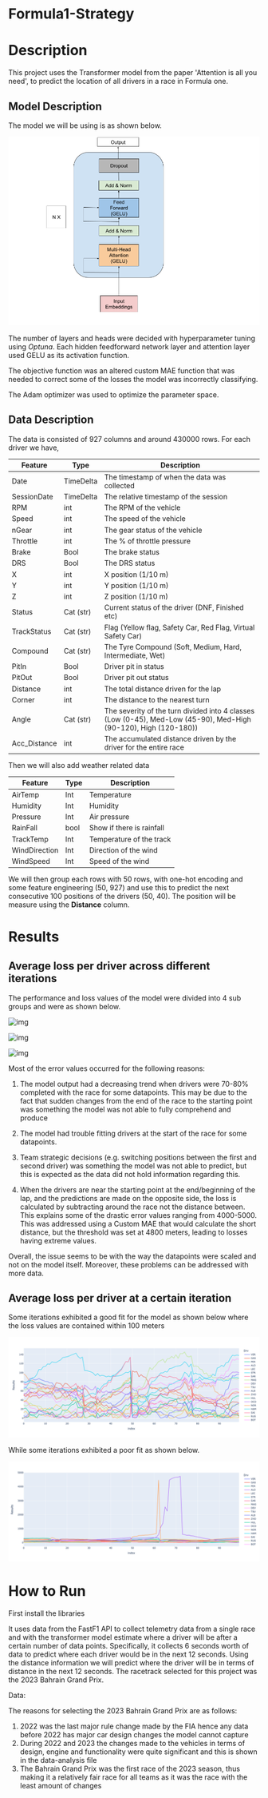 # Formula1-Strategy

# Description

This project uses the Transformer model from the paper 'Attention is all you need', to predict the location of all drivers in a race in Formula one. 


## Model Description

The model we will be using is as shown below. 

![img](Images/model_diagram.png "Logo Title Text 1")

The number of layers and heads were decided with hyperparameter tuning using *Optuna*. Each hidden feedforward network layer and attention layer used GELU as its activation function. 

The objective function was an altered custom MAE function that was needed to correct some of the losses the model was incorrectly classifying. 

The Adam optimizer was used to optimize the parameter space. 

## Data Description 

The data is consisted of 927 columns and around 430000 rows. For each driver we have, 

|  Feature | Type | Description |
| --- | --- | --- |
| Date | TimeDelta | The timestamp of when the data was collected |
| SessionDate | TimeDelta | The relative timestamp of the session |
| RPM | int | The RPM of the vehicle |
| Speed | int | The speed of the vehicle |
| nGear | int | The gear status of the vehicle |
| Throttle | int | The % of throttle pressure |
| Brake | Bool | The brake status |
| DRS | Bool | The DRS status |
| X | int | X position (1/10 m) |
| Y | int | Y position (1/10 m) |
| Z | int | Z position (1/10 m) |
| Status | Cat (str) | Current status of the driver (DNF, Finished etc) |
| TrackStatus | Cat (str) | Flag (Yellow flag, Safety Car, Red Flag, Virtual Safety Car) | 
| Compound | Cat (str)|The Tyre Compound (Soft, Medium, Hard, Intermediate, Wet) |
| PitIn | Bool | Driver pit in status |
| PitOut | Bool | Driver pit out status |
| Distance | int | The total distance driven for the lap |
| Corner | int| The distance to the nearest turn |
| Angle | Cat (str) | The severity of the turn divided into 4 classes (Low (0-45), Med-Low (45-90), Med-High (90-120), High (120-180)) |
| Acc_Distance | int | The accumulated distance driven by the driver for the entire race |

Then we will also add weather related data

| Feature | Type | Description |
| --- | --- | --- |
| AirTemp | Int | Temperature |
| Humidity | Int | Humidity |
| Pressure | Int | Air pressure|
| RainFall | bool | Show if there is rainfall |
| TrackTemp | Int | Temperature of the track |
| WindDirection | Int | Direction of the wind |
| WindSpeed | Int | Speed of the wind | 


We will then group each rows with 50 rows, with one-hot encoding and some feature engineering (50, 927) and use this to predict the next consecutive 100 positions of the drivers (50, 40). The position will be measure using the **Distance** column. 


# Results

## Average loss per driver across different iterations

The performance and loss values of the model were divided into 4 sub groups and were as shown below. 

![img](Images/group_2.png "Logo Title Text 1")

![img](Images/group_3.png "Logo Title Text 1")

![img](Images/group_4.png "Logo Title Text 1")

Most of the error values occurred for the following reasons:

1. The model output had a decreasing trend when drivers were 70-80% completed with the race for some datapoints. This may be due to the fact that sudden changes from the end of the race to the starting point was something the model was not able to fully comprehend and produce

2. The model had trouble fitting drivers at the start of the race for some datapoints. 

3. Team strategic decisions (e.g. switching positions between the first and second driver) was something the model was not able to predict, but this is expected as the data did not hold information regarding this. 

4. When the drivers are near the starting point at the end/beginning of the lap, and the predictions are made on the opposite side, the loss is calculated by subtracting around the race not the distance between. This explains some of the drastic error values ranging from 4000-5000. This was addressed using a Custom MAE that would calculate the short distance, but the threshold was set at 4800 meters, leading to losses having extreme values. 

Overall, the issue seems to be with the way the datapoints were scaled and not on the model itself. Moreover, these problems can be addressed with more data. 

## Average loss per driver at a certain iteration

Some iterations exhibited a good fit for the model as shown below where the loss values are contained within 100 meters

![img](Images/good_exm.png "Logo Title Text 1")

While some iterations exhibited a poor fit as shown below. 

![img](Images/bad_exm.png "Logo Title Text 1")


# How to Run

First install the libraries



It uses data from the FastF1 API to collect telemetry data from a single race and with the transformer model estimate where a driver will be after a certain number of data points. 
Specifically, it collects 6 seconds worth of data to predict where each driver would be in the next 12 seconds. Using the distance information we will predict where the driver will be in terms of distance in the next 12 seconds. The racetrack selected for this project was the 2023 Bahrain Grand Prix.

Data:

The reasons for selecting the 2023 Bahrain Grand Prix are as follows:
1. 2022 was the last major rule change made by the FIA hence any data before 2022 has major car design changes the model cannot capture
2. During 2022 and 2023 the changes made to the vehicles in terms of design, engine and functionality were quite significant and this is shown in the data-analysis file
3. The Bahrain Grand Prix was the first race of the 2023 season, thus making it a relatively fair race for all teams as it was the race with the least amount of changes

